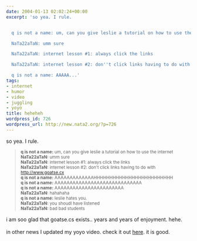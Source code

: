 ```yaml
---
date: 2004-01-13 02:02:24+00:00
excerpt: 'so yea. I rule.


  q is not a name: um, can you give leslie a tutorial on how to use the internet

  NaTa22aTaN: umm sure

  NaTa22aTaN: internet lesson #1: always click the links

  NaTa22aTaN: internet lesson #2: don''t click links having to do with http://www.goatse.cx

  q is not a name: AAAAA...'
tags:
- internet
- humor
- video
- juggling
- yoyo
title: heheheh
wordpress_id: 726
wordpress_url: http://new.nata2.org/?p=726
---
```


so yea. I rule.
<blockquote><small>
<b>q is not a name:</b> um, can you give leslie a tutorial on how to use the internet<br/>
<b>NaTa22aTaN:</b> umm sure<br/>
<b>NaTa22aTaN:</b> internet lesson #1: always click the links<br/>
<b>NaTa22aTaN:</b> internet lesson #2: don't click links having to do with <a href="http://www.goatse.cx">http://www.goatse.cx</a><br/>
<b>q is not a name:</b> AAAAAAAAAAAAAHHHHHHHHHHHHHHHHHHHHHHHHH<br/>
<b>q is not a name:</b> AAAAAAAAAAAAAAAAAAAAAAAAAAAAA<br/>
<b>q is not a name:</b> AAAAAAAAAAAAAAAAAAAAAAA<br/>
<b>NaTa22aTaN:</b> hahahaha<br/>
<b>q is not a name:</b> leslie hates you.<br/>
<b>NaTa22aTaN:</b> you shoudl have listened<br/>
<b>NaTa22aTaN:</b> bad bad students<br/>
</small>
</blockquote>
i am soo glad that goatse.cs exists.. years and years of enjoyment. hehe.<br/><br/>in other news I updated my yoyo video. check it out <a href="https://web.archive.org/web/20030814003134/http://www.nata2.info//pictures/juggling/yoyo/rock2.wmv">here</a>. it is good.